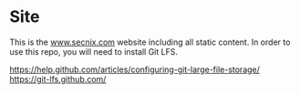 # Site

This is the www.secnix.com website including all static content. In order to use
this repo, you will need to install Git LFS. 

https://help.github.com/articles/configuring-git-large-file-storage/
https://git-lfs.github.com/

